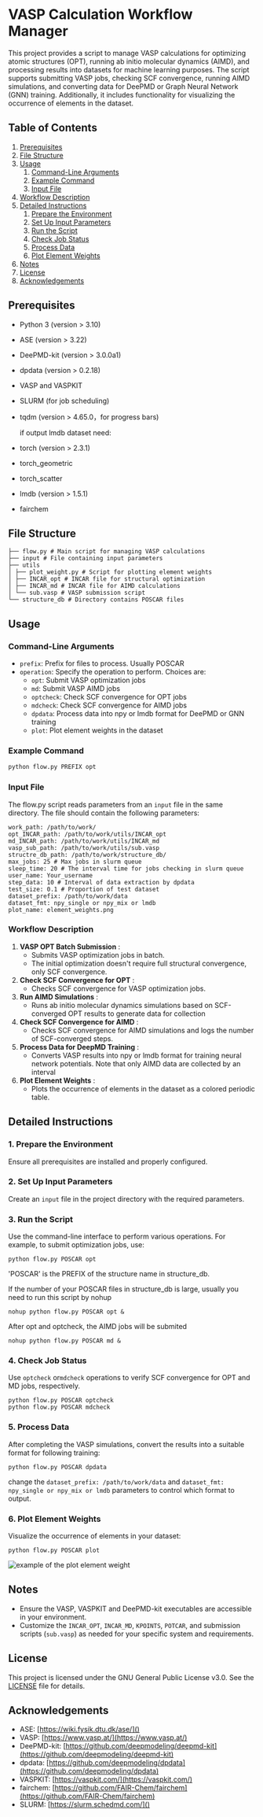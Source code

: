 # VASP Calculation Workflow Manager

This project provides a script to manage VASP calculations for optimizing atomic structures (OPT), running ab initio molecular dynamics (AIMD), and processing results into datasets for machine learning purposes. The script supports submitting VASP jobs, checking SCF convergence, running AIMD simulations, and converting data for DeePMD or Graph Neural Network (GNN) training. Additionally, it includes functionality for visualizing the occurrence of elements in the dataset.


## Table of Contents

1. [Prerequisites](#prerequisites)
2. [File Structure](#file-structure)
3. [Usage](#usage)
   1. [Command-Line Arguments](#command-line-arguments)
   2. [Example Command](#example-command)
   3. [Input File](#input-file)
4. [Workflow Description](#workflow-description)
5. [Detailed Instructions](#detailed-instructions)
   1. [Prepare the Environment](#1-prepare-the-environment)
   2. [Set Up Input Parameters](#2-set-up-input-parameters)
   3. [Run the Script](#3-run-the-script)
   4. [Check Job Status](#4-check-job-status)
   5. [Process Data](#5-process-data)
   6. [Plot Element Weights](#6-plot-element-weights)
6. [Notes](#notes)
7. [License](#license)
8. [Acknowledgements](#acknowledgements)

## Prerequisites

- Python 3 (version &gt; 3.10)
- ASE (version &gt; 3.22)
- DeePMD-kit (version &gt; 3.0.0a1)
- dpdata (version &gt; 0.2.18)
- VASP and VASPKIT
- SLURM (for job scheduling)
- tqdm (version &gt; 4.65.0，for progress bars)
  
  if output lmdb dataset need:
- torch (version &gt; 2.3.1)
- torch_geometric
- torch_scatter
- lmdb (version &gt; 1.5.1)
- fairchem

## File Structure

```
├── flow.py # Main script for managing VASP calculations
├── input # File containing input parameters
├── utils
│ ├── plot_weight.py # Script for plotting element weights
│ ├── INCAR_opt # INCAR file for structural optimization
│ ├── INCAR_md # INCAR file for AIMD calculations
│ └── sub.vasp # VASP submission script
└── structure_db # Directory contains POSCAR files
```

## Usage

### Command-Line Arguments

- `prefix`: Prefix for files to process. Usually POSCAR
- `operation`: Specify the operation to perform. Choices are:
  - `opt`: Submit VASP optimization jobs
  - `md`: Submit VASP AIMD jobs
  - `optcheck`: Check SCF convergence for OPT jobs
  - `mdcheck`: Check SCF convergence for AIMD jobs
  - `dpdata`: Process data into npy or lmdb format for DeePMD or GNN training
  - `plot`: Plot element weights in the dataset

### Example Command

```bash
python flow.py PREFIX opt
```

### Input File

The flow.py script reads parameters from an `input` file in the same directory. The file should contain the following parameters:

```
work_path: /path/to/work/
opt_INCAR_path: /path/to/work/utils/INCAR_opt
md_INCAR_path: /path/to/work/utils/INCAR_md
vasp_sub_path: /path/to/work/utils/sub.vasp
structre_db_path: /path/to/work/structure_db/
max_jobs: 25 # Max jobs in slurm queue
sleep_time: 20 # The interval time for jobs checking in slurm queue 
user_name: Your_username
step_data: 10 # Interval of data extraction by dpdata
test_size: 0.1 # Proportion of test dataset
dataset_prefix: /path/to/work/data
dataset_fmt: npy_single or npy_mix or lmdb
plot_name: element_weights.png
```

### Workflow Description

1. **VASP OPT Batch Submission** :
   * Submits VASP optimization jobs in batch.
   * The initial optimization doesn't require full structural convergence, only SCF convergence.
2. **Check SCF Convergence for OPT** :
   * Checks SCF convergence for VASP optimization jobs.
3. **Run AIMD Simulations** :
   * Runs ab initio molecular dynamics simulations based on SCF-converged OPT results to generate data for collection
4. **Check SCF Convergence for AIMD** :
   * Checks SCF convergence for AIMD simulations and logs the number of SCF-converged steps.
5. **Process Data for DeepMD Training** :
   * Converts VASP results into npy or lmdb format for training neural network potentials. Note that only AIMD data are collected by an interval
6. **Plot Element Weights** :
   * Plots the occurrence of elements in the dataset as a colored periodic table.

## Detailed Instructions

### 1. Prepare the Environment

Ensure all prerequisites are installed and properly configured.

### 2. Set Up Input Parameters

Create an `input` file in the project directory with the required parameters.

### 3. Run the Script

Use the command-line interface to perform various operations. For example, to submit optimization jobs, use:

```
python flow.py POSCAR opt
```

'POSCAR' is the PREFIX of the structure name in structure_db.

If the number of your POSCAR files in structure_db is large, usually you need to run this script by nohup

```
nohup python flow.py POSCAR opt &
```

After opt and optcheck, the AIMD jobs will be submited

```
nohup python flow.py POSCAR md &
```

### 4. Check Job Status

Use `optcheck` or`mdcheck` operations to verify SCF convergence for OPT and MD jobs, respectively.

```
python flow.py POSCAR optcheck
python flow.py POSCAR mdcheck
```

### 5. Process Data

After completing the VASP simulations, convert the results into a suitable format for following training:

```
python flow.py POSCAR dpdata 
```

change the `dataset_prefix: /path/to/work/data` and `dataset_fmt: npy_single or npy_mix or lmdb` parameters to control which format to output.


### 6. Plot Element Weights

Visualize the occurrence of elements in your dataset:
```
python flow.py POSCAR plot
```
![example of the plot element weight](../docs/element_weight.png)

## Notes

* Ensure the VASP, VASPKIT and DeePMD-kit executables are accessible in your environment.
* Customize the `INCAR_OPT`, `INCAR_MD`, `KPOINTS`, `POTCAR`, and submission scripts (`sub.vasp`) as needed for your specific system and requirements.

## License

This project is licensed under the GNU General Public License v3.0. See the [LICENSE](LICENSE) file for details.

## Acknowledgements

* ASE: [https://wiki.fysik.dtu.dk/ase/]()
* VASP: [https://www.vasp.at/](https://www.vasp.at/)
* DeePMD-kit: [https://github.com/deepmodeling/deepmd-kit](https://github.com/deepmodeling/deepmd-kit)
* dpdata: [https://github.com/deepmodeling/dpdata](https://github.com/deepmodeling/dpdata)
* VASPKIT: [https://vaspkit.com/](https://vaspkit.com/)
* fairchem: [https://github.com/FAIR-Chem/fairchem](https://github.com/FAIR-Chem/fairchem)
* SLURM: [https://slurm.schedmd.com/]()
